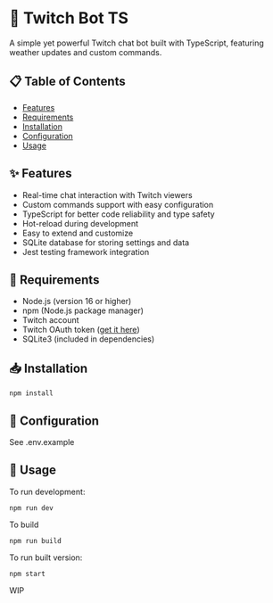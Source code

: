 # 🤖 Twitch Bot TS

A simple yet powerful Twitch chat bot built with TypeScript, featuring weather updates and custom commands.

## 📋 Table of Contents
- [Features](#-features)
- [Requirements](#-requirements)
- [Installation](#-installation)
- [Configuration](#-configuration)
- [Usage](#-usage)

## ✨ Features
- Real-time chat interaction with Twitch viewers
- Custom commands support with easy configuration
- TypeScript for better code reliability and type safety
- Hot-reload during development
- Easy to extend and customize
- SQLite database for storing settings and data
- Jest testing framework integration

## 🔧 Requirements
- Node.js (version 16 or higher)
- npm (Node.js package manager)
- Twitch account
- Twitch OAuth token ([get it here](https://twitchapps.com/tmi/))
- SQLite3 (included in dependencies)

## 📥 Installation

`npm install`

## 🔧 Configuration

See .env.example

## 🔧 Usage

To run development:

`npm run dev`

To build

`npm run build`

To run built version:

`npm start`

WIP